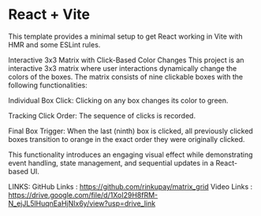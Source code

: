 # React + Vite

This template provides a minimal setup to get React working in Vite with HMR and some ESLint rules.

Interactive 3x3 Matrix with Click-Based Color Changes
This project is an interactive 3x3 matrix where user interactions dynamically change the colors of the boxes. The matrix consists of nine clickable boxes with the following functionalities:

Individual Box Click: Clicking on any box changes its color to green.

Tracking Click Order: The sequence of clicks is recorded.

Final Box Trigger: When the last (ninth) box is clicked, all previously clicked boxes transition to orange in the exact order they were originally clicked.

This functionality introduces an engaging visual effect while demonstrating event handling, state management, and sequential updates in a React-based UI.



LINKS:
GitHub Links : https://github.com/rinkupay/matrix_grid
Video Links : https://drive.google.com/file/d/1XoI29H8fRM-N_ejJL5lHuqnEaHjNIx6y/view?usp=drive_link
